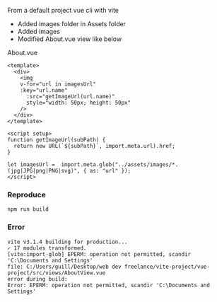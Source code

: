 From a default project vue cli with vite  
- Added images folder in Assets folder  
 - Added images  
- Modified About.vue view  like below

About.vue

```
<template>
  <div>
    <img
    v-for="url in imagesUrl"
    :key="url.name"
      :src="getImageUrl(url.name)"
      style="width: 50px; height: 50px"
    />
  </div>
</template>

<script setup>
function getImageUrl(subPath) {
  return new URL(`${subPath}`, import.meta.url).href;
}

let imagesUrl =  import.meta.glob("../assets/images/*.(jpg|JPG|png|PNG|svg)", { as: "url" });
</script>
```

### Reproduce   ###
`npm run build`

### Error ###
```
vite v3.1.4 building for production...
✓ 17 modules transformed.
[vite:import-glob] EPERM: operation not permitted, scandir 'C:\Documents and Settings'
file: C:/Users/guill/Desktop/web dev freelance/vite-project/vue-project/src/views/AboutView.vue
error during build:
Error: EPERM: operation not permitted, scandir 'C:\Documents and Settings'
```
